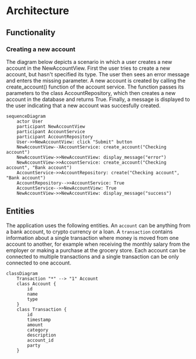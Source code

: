 # Architecture

## Functionality

### Creating a new account

The diagram below depicts a scenario in which a user creates a new account in the NewAccountView. First the user tries to create a new account, but hasn't specified its type. The user then sees an error message and enters the missing parameter. A new account is created by calling the create_account() function of the account service. The function passes its parameters to the class AccountRepository, which then creates a new account in the database and returns True. Finally, a message is displayed to the user indicating that a new account was succesfully created.

```mermaid
sequenceDiagram
    actor User
    participant NewAccountView
    participant AccountService
    participant AccountRepository
    User->>NewAccountView: click "Submit" button
    NewAccountView--XAccountService: create_account("Checking account")
    NewAccountView->>NewAccountView: display_message("error")
    NewAccountView->>AccountService: create_account("Checking account", "Bank account")
    AccountService->>AccountRepository: create("Checking account", "Bank account")
    AccountRepository-->>AccountService: True
    AccountService-->>NewAccountView: True
    NewAccountView->>NewAccountView: display_message("success")
```

## Entities

The application uses the following entities. An `account` can be anything from a bank account, to crypto currency or a loan. A `transaction` contains information about a single transaction where money is moved from one account to another, for example when receiving the monthly salary from the employer or making a purchase at the grocery store. Each account can be connected to multiple transactions and a single transaction can be only connected to one account.

```mermaid
classDiagram
    Transaction "*" --> "1" Account
    class Account {
        id
        name
        type
    }
    class Transaction {
        id
        timestamp
        amount
        category
        description
        account_id
        party
    }
```
